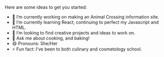 
Here are some ideas to get you started:

- 🔭 I’m currently working on making an Animal Crossing information site.
- 🌱 I’m currently learning React, continuing to perfect my Javascript and HTML.
- 🤔 I’m looking to find creative projects and ideas to work on.
- 💬 Ask me about cooking, and baking!
- 😄 Pronouns: She/Her
- ⚡ Fun fact: I've been to both culinary and cosmetology school.
